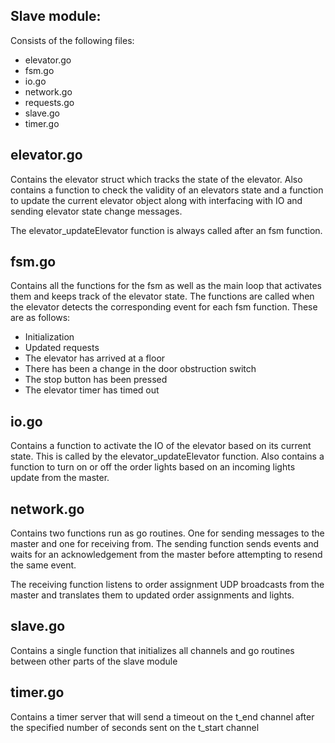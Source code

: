 ## Slave module:

Consists of the following files:
- elevator.go
- fsm.go
- io.go
- network.go
- requests.go
- slave.go
- timer.go

## elevator.go
Contains the elevator struct which tracks the state of the elevator. 
Also contains a function to check the validity of an elevators state and a function to update the current elevator object along with interfacing with IO and sending elevator state change messages.

The elevator_updateElevator function is always called after an fsm function. 

## fsm.go
Contains all the functions for the fsm as well as the main loop that activates them and keeps track of the elevator state. The functions are called when the elevator detects the corresponding event for each fsm function. These are as follows:
- Initialization
- Updated requests
- The elevator has arrived at a floor
- There has been a change in the door obstruction switch
- The stop button has been pressed
- The elevator timer has timed out

## io.go
Contains a function to activate the IO of the elevator based on its current state. This is called by the elevator_updateElevator function.
Also contains a function to turn on or off the order lights based on an incoming lights update from the master. 

## network.go
Contains two functions run as go routines. One for sending messages to the master and one for receiving from. 
The sending function sends events and waits for an acknowledgement from the master before attempting to resend the same event.

The receiving function listens to order assignment UDP broadcasts from the master and translates them to updated order assignments and lights.

## slave.go
Contains a single function that initializes all channels and go routines between other parts of the slave module

## timer.go
Contains a timer server that will send a timeout on the t_end channel after the specified number of seconds sent on the t_start channel